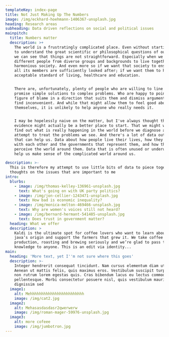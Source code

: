 ```yaml
---
templateKey: index-page
title: Not Just Making Up The Numbers
image: /img/eckhard-hoehmann-1406367-unsplash.jpg
heading: Research areas
subheading: Data driven reflections on social and political issues
mainpitch:
  title: Numbers matter
  description: >+
    The world is a frustratingly complicated place. Even without starting to try
    to understand the great scientific or philosophical questions of our time,
    we can see that things are not straightforward. Especially when we want
    different people from diverse groups and backgrounds to live together as a
    harmonious society. And even more so if we want that society to ensure that
    all its members are sufficiently looked after; if we want them to have an
    acceptable standard of living, healthcare and education. 


    There are, unfortunately, plenty of people who are willing to line up to
    promise simple solutions to complex problems. Who are happy to point the
    figure of blame in a direction that suits them and dismiss arguments they
    find inconvenient. And while that might allow them to feel good about
    themselves, it is unlikely to help anyone who really needs it.


    I may be hopelessly naive on the matter, but I've always thought that
    evidence might actually be a better place to start. That we might want to
    find out what is really happening in the world before we diagnose and
    attempt to treat the problems we see. And there's a lot of data out there
    that can help us. Data about how people live their lives, how they interact
    with each other and the governments that represent them, and how they
    perceive the world around them. Data that is often unused or underused to
    help us make sense of the complicated world around us.

description: >-
  This is therefore my attempt to use little bits of data to piece together my
  thoughts on the issues that are important to me
intro:
  blurbs:
    - image: /img/thomas-kelley-136961-unsplash.jpg
      text: What's going on with UK party politics?
    - image: /img/jon-cellier-1243471-unsplash.jpg
      text: How bad is economic inequality?
    - image: /img/monica-melton-469466-unsplash.jpg
      text: Why are women's voices still not heard?
    - image: /img/bernard-hermant-541485-unsplash.jpg
      text: Does trust in government matter?
  heading: What we offer
  description: >
    Kaldi is the ultimate spot for coffee lovers who want to learn about their
    java’s origin and support the farmers that grew it. We take coffee
    production, roasting and brewing seriously and we’re glad to pass that
    knowledge to anyone. This is an edit via identity...
main:
  heading: 'More text, yet I''m not sure where this goes'
  description: >-
    Integer hendrerit consequat tincidunt. Nam cursus elementum diam ut lacinia.
    Aenean ut mattis felis, quis maximus eros. Vestibulum suscipit turpis quam,
    non rutrum lorem egestas quis. Cras bibendum lacus eu lectus commodo
    pellentesque. Morbi consectetur posuere nisl, quis vestibulum mauris
    dignissim sed
  image1:
    alt: Mehhhhhhhhhhhhhhhhhhhhhhhh
    image: /img/cat2.jpg
  image2:
    alt: Mehasasdasdasr2qwerwerw
    image: /img/roman-mager-59976-unsplash.jpg
  image3:
    alt: more cofeee
    image: /img/jumbotron.jpg
---
```


